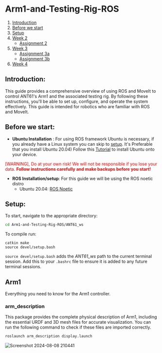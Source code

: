 # Arm1-and-Testing-Rig-ROS

1. [Introduction](#introduction)
1. [Before we start](#before-we-start)
1. [Setup](#setup)
1. [Week 2](#week-2)
	* [Assignment 2](#assignment-2)
1. [Week 3](#week-3)
	* [Assignment 3a](#assignment-3a)
	* [Assignment 3b](#assignment-3b)
1. [Week 4](#week-4)

## Introduction: 
This guide provides a comprehensive overview of using ROS and MoveIt to control ANT61's Arm1 and the associated testing rig. By following these instructions, you'll be able to set up, configure, and operate the system effectively. This guide is intended for robotics who are familiar with ROS and MoveIt.

## Before we start:
* __Ubuntu Installation__ :
For using ROS framework Ubuntu is necessary, if you already have a Linux system you can skip to [setup](#setup). It's Preferable that you install Ubuntu 20.04)
Follow this [Tutorial](https://ubuntu.com/tutorials/install-ubuntu-desktop#1-overview) to install Ubuntu onto your device. 

<span style="color:red">[WARNING], Do at your own risk! We will not be responsible if you lose your data. __Follow instructions carefully and make backups before you start!__</span>

* __ROS Installation/setup__: For this guide we will be using the ROS noetic distro
	- Ubuntu 20.04: [ROS Noetic](https://wiki.ros.org/noetic/Installation/Ubuntu)

## Setup:
To start, navigate to the appropriate directory:

```bash
cd Arm1-and-Testing-Rig-ROS/ANT61_ws
```
To compile run:

```
catkin make
source devel/setup.bash
```
`source devel/setup.bash` adds the *ANT61_ws* path to the current terminal session. Add this to your `.bashrc` file to ensure it is added to any future terminal sessions.

## Arm1
Everything you need to know for the Arm1 controller.

### arm_description
This package provides the complete physical description of Arm1, including the essential URDF and 3D mesh files for accurate visualization. You can run the following command to check if these files are imported correctly.

```bash
roslaunch arm_description display.launch
```
![Screenshot 2024-08-08 210441](https://github.com/user-attachments/assets/1f21b0d1-daf3-4c70-8b87-295491abbb93)
